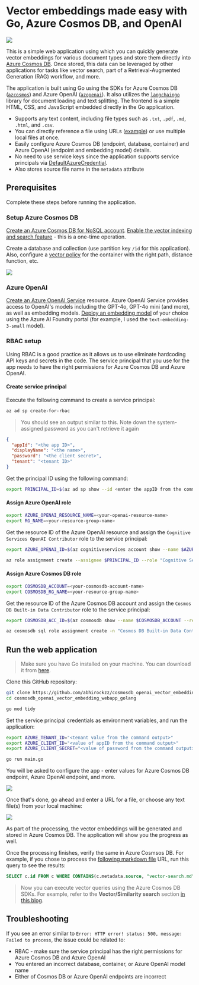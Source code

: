 # Vector embeddings made easy with Go, Azure Cosmos DB, and OpenAI

![](images/logo.png)

This is a simple web application using which you can quickly generate vector embeddings for various document types and store them directly into [Azure Cosmos DB](https://learn.microsoft.com/en-us/azure/cosmos-db/nosql/vector-search). Once stored, this data can be leveraged by other applications for tasks like vector search, part of a Retrieval-Augmented Generation (RAG) workflow, and more.

The application is built using Go using the SDKs for Azure Cosmos DB ([`azcosmos`](https://pkg.go.dev/github.com/Azure/azure-sdk-for-go/sdk/data/azcosmos)) and Azure OpenAI ([`azopenai`](https://pkg.go.dev/github.com/Azure/azure-sdk-for-go/sdk/ai/azopenai)). It also utilizes the [`langchaingo`](https://github.com/tmc/langchaingo) library for document loading and text splitting. The frontend is a simple HTML, CSS, and JavaScript embedded directly in the Go application.

- Supports any text content, including file types such as `.txt`, `.pdf`, `.md`, `.html`, and `.csv`.
- You can directly reference a file using URLs ([example](https://raw.githubusercontent.com/MicrosoftDocs/azure-databases-docs/refs/heads/main/articles/cosmos-db/nosql/vector-search.md)) or use multiple local files at once.
- Easily configure Azure Cosmos DB (endpoint, database, container) and Azure OpenAI (endpoint and embedding model) details.
- No need to use service keys since the application supports service principals via [DefaultAzureCredential](https://learn.microsoft.com/en-us/azure/developer/go/sdk/authentication/authentication-overview#defaultazurecredential).
- Also stores source file name in the `metadata` attribute

## Prerequisites

Complete these steps before running the application.

### Setup Azure Cosmos DB

[Create an Azure Cosmos DB for NoSQL account](https://learn.microsoft.com/en-us/azure/cosmos-db/nosql/how-to-create-account?tabs=azure-cli). [Enable the vector indexing and search feature](https://learn.microsoft.com/en-us/azure/cosmos-db/nosql/vector-search) - this is a one-time operation.

Create a database and collection (use partition key `/id` for this application). Also, configure a [vector policy](https://learn.microsoft.com/en-us/azure/cosmos-db/nosql/vector-search#container-vector-policies) for the container with the right path, distance function, etc.

![](images/vector_policy.png)

### Azure OpenAI

[Create an Azure OpenAI Service](https://learn.microsoft.com/en-us/azure/ai-services/openai/how-to/create-resource?pivots=web-portal#create-a-resource) resource. Azure OpenAI Service provides access to OpenAI's models including the GPT-4o, GPT-4o mini (and more), as well as embedding models. [Deploy an embedding model](https://learn.microsoft.com/en-us/azure/ai-services/openai/how-to/create-resource?pivots=web-portal#deploy-a-model) of your choice using the Azure AI Foundry portal (for example, I used the `text-embedding-3-small` model).

### RBAC setup

Using RBAC is a good practice as it allows us to use eliminate hardcoding API keys and secrets in the code. The service principal that you use for the app needs to have the right permissions for Azure Cosmos DB and Azure OpenAI.

#### Create service principal

Execute the following command to create a service principal:

```bash
az ad sp create-for-rbac
```

> You should see an output similar to this. Note down the system-assigned password as you can't retrieve it again

```json
{
  "appId": "<the app ID>",
  "displayName": "<the name>",
  "password": "<the client secret>",
  "tenant": "<tenant ID>"
}
```

Get the principal ID using the following command:

```bash
export PRINCIPAL_ID=$(az ad sp show --id <enter the appID from the command output> --query "id" -o tsv)
```

#### Assign Azure OpenAI role

```bash
export AZURE_OPENAI_RESOURCE_NAME=<your-openai-resource-name>
export RG_NAME=<your-resource-group-name>
```

Get the resource ID of the Azure OpenAI resource and assign the `Cognitive Services OpenAI Contributor` role to the service principal:

```bash
export AZURE_OPENAI_ID=$(az cognitiveservices account show --name $AZURE_OPENAI_RESOURCE_NAME --resource-group $RG_NAME --query "id" -o tsv)

az role assignment create --assignee $PRINCIPAL_ID --role "Cognitive Services OpenAI Contributor" --scope $AZURE_OPENAI_ID
```

#### Assign Azure Cosmos DB role

```bash
export COSMOSDB_ACCOUNT=<your-cosmosdb-account-name>
export COSMOSDB_RG_NAME=<your-resource-group-name>
```

Get the resource ID of the Azure Cosmos DB account and assign the `Cosmos DB Built-in Data Contributor` role to the service principal:

```bash
export COSMOSDB_ACC_ID=$(az cosmosdb show --name $COSMOSDB_ACCOUNT --resource-group $COSMOSDB_RG_NAME --query "id" -o tsv)

az cosmosdb sql role assignment create -n "Cosmos DB Built-in Data Contributor" -g $COSMOSDB_RG_NAME -a $COSMOSDB_ACCOUNT -p $PRINCIPAL_ID --scope $COSMOSDB_ACC_ID
```

## Run the web application

> Make sure you have Go installed on your machine. You can download it from [here](https://go.dev/dl/).

Clone this GitHub repository:

```bash
git clone https://github.com/abhirockzz/cosmosdb_openai_vector_embedding_webapp_golang
cd cosmosdb_openai_vector_embedding_webapp_golang

go mod tidy
```

Set the service principal credentials as environment variables, and run the application:

```bash
export AZURE_TENANT_ID="<tenant value from the command output>"
export AZURE_CLIENT_ID="<value of appID from the command output>"
export AZURE_CLIENT_SECRET="<value of password from the command output>"

go run main.go
```

You will be asked to configure the app - enter values for Azure Cosmos DB endpoint, Azure OpenAI endpoint, and more.

![](images/app_config.png)

Once that's done, go ahead and enter a URL for a file, or choose any text file(s) from your local machine:

![](images/process_files.png)

As part of the processing, the vector embeddings will be generated and stored in Azure Cosmos DB. The application will show you the progress as well.

Once the processing finishes, verify the same in Azure Cosmsos DB. For example, if you chose to process the [following markdown file](https://raw.githubusercontent.com/MicrosoftDocs/azure-databases-docs/refs/heads/main/articles/cosmos-db/nosql/vector-search.md) URL, run this query to see the results:

```sql
SELECT c.id FROM c WHERE CONTAINS(c.metadata.source, "vector-search.md")
```

> Now you can execute vector queries using the Azure Cosmos DB SDKs. For example, refer to the **Vector/Similarity search** section [in this blog](https://dev.to/abhirockzz/get-started-with-vector-search-in-azure-cosmos-db-15dk).

## Troubleshooting

If you see an error similar to `Error: HTTP error! status: 500, message: Failed to process`, the issue could be related to:

- RBAC - make sure the service principal has the right permissions for Azure Cosmos DB and Azure OpenAI
- You entered an incorrect database, container, or Azure OpenAI model name
- Either of Cosmos DB or Azure OpenAI endpoints are incorrect

